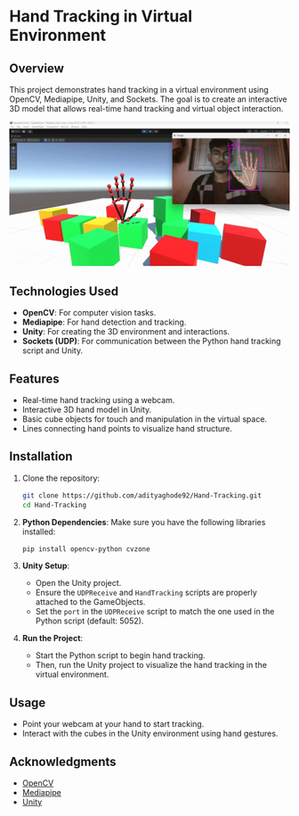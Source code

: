 # Hand Tracking in Virtual Environment

## Overview
This project demonstrates hand tracking in a virtual environment using OpenCV, Mediapipe, Unity, and Sockets. The goal is to create an interactive 3D model that allows real-time hand tracking and virtual object interaction.

![Hand Tracking Example](Assets/hand_track.png)

## Technologies Used
- **OpenCV**: For computer vision tasks.
- **Mediapipe**: For hand detection and tracking.
- **Unity**: For creating the 3D environment and interactions.
- **Sockets (UDP)**: For communication between the Python hand tracking script and Unity.

## Features
- Real-time hand tracking using a webcam.
- Interactive 3D hand model in Unity.
- Basic cube objects for touch and manipulation in the virtual space.
- Lines connecting hand points to visualize hand structure.

## Installation

1. Clone the repository:
   ```bash
   git clone https://github.com/adityaghode92/Hand-Tracking.git
   cd Hand-Tracking
   ```

2. **Python Dependencies**:
   Make sure you have the following libraries installed:
   ```bash
   pip install opencv-python cvzone
   ```

3. **Unity Setup**:
   - Open the Unity project.
   - Ensure the `UDPReceive` and `HandTracking` scripts are properly attached to the GameObjects.
   - Set the `port` in the `UDPReceive` script to match the one used in the Python script (default: 5052).

4. **Run the Project**:
   - Start the Python script to begin hand tracking.
   - Then, run the Unity project to visualize the hand tracking in the virtual environment.

## Usage
- Point your webcam at your hand to start tracking.
- Interact with the cubes in the Unity environment using hand gestures.

## Acknowledgments
- [OpenCV](https://opencv.org/)
- [Mediapipe](https://google.github.io/mediapipe/)
- [Unity](https://unity.com/)
